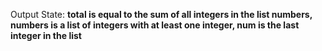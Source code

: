 Output State: **total is equal to the sum of all integers in the list numbers, numbers is a list of integers with at least one integer, num is the last integer in the list**
